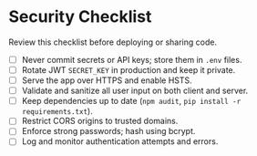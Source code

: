 # Security Checklist

Review this checklist before deploying or sharing code.

- [ ] Never commit secrets or API keys; store them in `.env` files.
- [ ] Rotate JWT `SECRET_KEY` in production and keep it private.
- [ ] Serve the app over HTTPS and enable HSTS.
- [ ] Validate and sanitize all user input on both client and server.
- [ ] Keep dependencies up to date (`npm audit`, `pip install -r requirements.txt`).
- [ ] Restrict CORS origins to trusted domains.
- [ ] Enforce strong passwords; hash using bcrypt.
- [ ] Log and monitor authentication attempts and errors.
